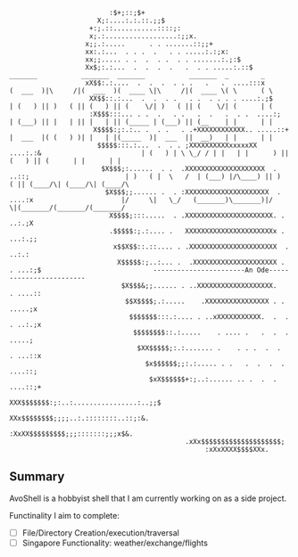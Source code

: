                                                                       
                             :$+;::;$+
                          X;:....:.:.::.;;$
                        +:;.::...........::::;:
                        x;.:..................:;;x.
                       x;;.:.....      . . .......::;;+
                       xx:.:...  . . .  .   . . .....:.:;x:
                       xx;;..... . .  .  . .  . . .......:.;:$
                       Xx$;:.:...  .  .  .  .   .  . . .....:.::$                                     _______           _______  _______           _______  _        _    
                       xX$$:.:....  .  .  .  . . .   .   .  ....:::x                                 (  ___  )|\     /|(  ___  )(  ____ \|\     /|(  ____ \( \      ( \     
                        XX$$::.:...  .  .  . .   . .  . . . . ....:.;$                               | (   ) || )   ( || (   ) || (    \/| )   ( || (    \/| (      | (      
                        :X$$$:::... . .  .   . .   .  .   .  . .  ....:;                             | (___) || |   | || |   | || (_____ | (___) || (__    | |      | |      
                         X$$$$:;:.:.. .  . .   . .+XXXXXXXXXXXX.. .....::+                           |  ___  |( (   ) )| |   | |(_____  )|  ___  ||  __)   | |      | |      
                          $$$$$:::.:...  .  . . ;XXXXXXXXXXxxxxxXX  ....:.:&                         | (   ) | \ \_/ / | |   | |      ) || (   ) || (      | |      | |      
                           $X$$$;:......  . .  .XXXXXXXXXXXXXXXXXXXX  . ..::;                        | )   ( |  \   /  | (___) |/\____) || )   ( || (____/\| (____/\| (____/\
                            $X$$$;;...... .  . :XXXXXXXXXXXXXXXXXXXXX  . ....:x                      |/     \|   \_/   (_______)\_______)|/     \|(_______/(_______/(_______/
                             X$$$$;:::.....  . .XXXXXXXXXXXXXXXXXXXXXX. . ..:.;X
                             .$$$$$:;.:.... .   XXXXXXXXXXXXXXXXXXXXXXx . ...:.;;
                              x$$X$$::.::.... . .XXXXXXXXXXXXXXXXXXXXXX  .  ..:.:
                               X$$$$$:;..:... .  .XXXXXXXXXXXXXXXXXXXXX . . ...:;$                            -----------------------An Ode------------------------
                                $X$$$&;;...... . ..XXXXXXXXXXXXXXXXXXX.   . ....::
                                 $$X$$$$;.:.....    .XXXXXXXXXXXXXXXX . .   .....;x
                                  $$$$$$$:::.:.... . ..xXXXXXXXXXXX.  .  . . ..:.;x
                                   $$$$$$$$::.:.....    . .... .   .  .  .  .....;
                                    $XX$$$$$;:.:....... .    . . .  .  .  . ...::x
                                      $x$$$$$$;;:.:..... . .   .  .  .  . ....::;
                                       $xX$$$$$$+:;..:...... .. .  .  . ....::;+
                                         XXX$$$$$$$:;:..:................:..;;$
                                           XXx$$$$$$$$;;;;..:.::::::::..::;:&.
                                             :XxXX$$$$$$$$$;;;:::::::;;;x$&.
                                                .xXx$$$$$$$$$$$$$$$$$$$$;
                                                     :xXxXXXX$$$$XXx.




## Summary

AvoShell is a hobbyist shell that I am currently working on as a side project.

Functinality I aim to complete:

- [ ] File/Directory Creation/execution/traversal
- [ ] Singapore Functionality: weather/exchange/flights
